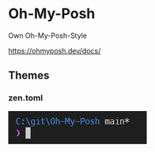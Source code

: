 # Oh-My-Posh
Own Oh-My-Posh-Style

https://ohmyposh.dev/docs/

## Themes

### zen.toml

![alt text](images/zen.png)
